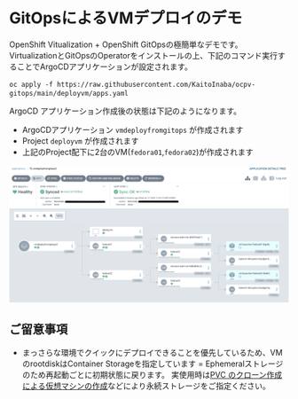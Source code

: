 # GitOpsによるVMデプロイのデモ
OpenShift Vitualization + OpenShift GitOpsの極簡単なデモです。
VirtualizationとGitOpsのOperatorをインストールの上、下記のコマンド実行することでArgoCDアプリケーションが設定されます。

```
oc apply -f https://raw.githubusercontent.com/KaitoInaba/ocpv-gitops/main/deployvm/apps.yaml
```

ArgoCD アプリケーション作成後の状態は下記のようになります。
* ArgoCDアプリケーション `vmdeployfromgitops` が作成されます
* Project `deployvm` が作成されます
* 上記のProject配下に2台のVM(`fedora01`,`fedora02`)が作成されます

![デプロイ結果](figure/apps.png "Result")

## ご留意事項
* まっさらな環境でクイックにデプロイできることを優先しているため、VMのrootdiskはContainer Storageを指定しています = Ephemeralストレージのため再起動ごとに初期状態に戻ります。
  実使用時は[PVC のクローン作成による仮想マシンの作成](https://docs.redhat.com/ja/documentation/openshift_container_platform/4.15/html/virtualization/creating-vms-from-custom-images#virt-creating-vms-by-cloning-pvcs)などにより永続ストレージをご指定ください。